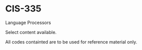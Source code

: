 # CIS-335

Language Processors

Select content available.

All codes containted are to be used for reference material only.
